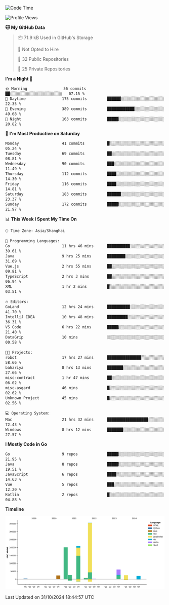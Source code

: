 <!--START_SECTION:waka-->
![Code Time](http://img.shields.io/badge/Code%20Time-2%2C870%20hrs%209%20mins-blue)

![Profile Views](http://img.shields.io/badge/Profile%20Views-0-blue)

**🐱 My GitHub Data** 

> 📦 71.9 kB Used in GitHub's Storage 
 > 
> 🚫 Not Opted to Hire
 > 
> 📜 32 Public Repositories 
 > 
> 🔑 25 Private Repositories 
 > 
**I'm a Night 🦉** 

```text
🌞 Morning                56 commits          ██░░░░░░░░░░░░░░░░░░░░░░░   07.15 % 
🌆 Daytime                175 commits         ██████░░░░░░░░░░░░░░░░░░░   22.35 % 
🌃 Evening                389 commits         ████████████░░░░░░░░░░░░░   49.68 % 
🌙 Night                  163 commits         █████░░░░░░░░░░░░░░░░░░░░   20.82 % 
```
📅 **I'm Most Productive on Saturday** 

```text
Monday                   41 commits          █░░░░░░░░░░░░░░░░░░░░░░░░   05.24 % 
Tuesday                  69 commits          ██░░░░░░░░░░░░░░░░░░░░░░░   08.81 % 
Wednesday                90 commits          ███░░░░░░░░░░░░░░░░░░░░░░   11.49 % 
Thursday                 112 commits         ████░░░░░░░░░░░░░░░░░░░░░   14.30 % 
Friday                   116 commits         ████░░░░░░░░░░░░░░░░░░░░░   14.81 % 
Saturday                 183 commits         ██████░░░░░░░░░░░░░░░░░░░   23.37 % 
Sunday                   172 commits         █████░░░░░░░░░░░░░░░░░░░░   21.97 % 
```


📊 **This Week I Spent My Time On** 

```text
🕑︎ Time Zone: Asia/Shanghai

💬 Programming Languages: 
Go                       11 hrs 46 mins      ██████████░░░░░░░░░░░░░░░   39.61 % 
Java                     9 hrs 25 mins       ████████░░░░░░░░░░░░░░░░░   31.69 % 
Vue.js                   2 hrs 55 mins       ██░░░░░░░░░░░░░░░░░░░░░░░   09.81 % 
TypeScript               2 hrs 3 mins        ██░░░░░░░░░░░░░░░░░░░░░░░   06.94 % 
XML                      1 hr 2 mins         █░░░░░░░░░░░░░░░░░░░░░░░░   03.51 % 

🔥 Editors: 
GoLand                   12 hrs 24 mins      ██████████░░░░░░░░░░░░░░░   41.70 % 
IntelliJ IDEA            10 hrs 48 mins      █████████░░░░░░░░░░░░░░░░   36.31 % 
VS Code                  6 hrs 22 mins       █████░░░░░░░░░░░░░░░░░░░░   21.40 % 
DataGrip                 10 mins             ░░░░░░░░░░░░░░░░░░░░░░░░░   00.58 % 

🐱‍💻 Projects: 
robot                    17 hrs 27 mins      ███████████████░░░░░░░░░░   58.66 % 
bahariya                 8 hrs 13 mins       ███████░░░░░░░░░░░░░░░░░░   27.66 % 
misc-contract            1 hr 47 mins        ██░░░░░░░░░░░░░░░░░░░░░░░   06.02 % 
misc-asgard              46 mins             █░░░░░░░░░░░░░░░░░░░░░░░░   02.62 % 
Unknown Project          45 mins             █░░░░░░░░░░░░░░░░░░░░░░░░   02.56 % 

💻 Operating System: 
Mac                      21 hrs 32 mins      ██████████████████░░░░░░░   72.43 % 
Windows                  8 hrs 12 mins       ███████░░░░░░░░░░░░░░░░░░   27.57 % 
```

**I Mostly Code in Go** 

```text
Go                       9 repos             █████░░░░░░░░░░░░░░░░░░░░   21.95 % 
Java                     8 repos             █████░░░░░░░░░░░░░░░░░░░░   19.51 % 
JavaScript               6 repos             ████░░░░░░░░░░░░░░░░░░░░░   14.63 % 
Vue                      5 repos             ███░░░░░░░░░░░░░░░░░░░░░░   12.20 % 
Kotlin                   2 repos             █░░░░░░░░░░░░░░░░░░░░░░░░   04.88 % 
```



**Timeline**

![Lines of Code chart](https://raw.githubusercontent.com/youtiaoguagua/youtiaoguagua/master/assets/bar_graph.png)


 Last Updated on 31/10/2024 18:44:57 UTC
<!--END_SECTION:waka-->